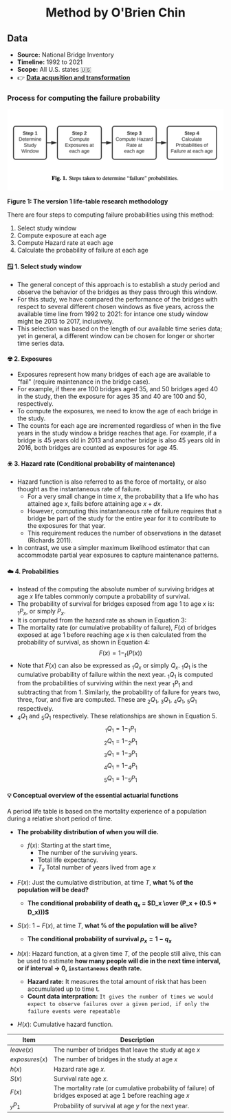 <h1 align='center'>
      Method by O'Brien Chin 
</h1>
        
## Data 
* **Source:** National Bridge Inventory
* **Timeline:** 1992 to 2021
* **Scope:** All U.S. states 🇺🇸
* 👉 [**Data acqusition and transformation**](https://github.com/kaleoyster/nbi/tree/b5fb41950ee0a44c1d8967a1a672c0e3ea47b07f)


### Process for computing the failure probability

![O'Brien's method](../images/process-failure-probability.png)

<p><b align='center'>Figure 1: The version 1 life-table research methodology</b></p>

There are four steps to computing failure probabilities using this method:

1. Select study window 
2. Compute exposure at each age 
3. Compute Hazard rate at each age
4. Calculate the probability of failure at each age

#### 🪟 1.  Select study window

- The general concept of this approach is to establish a study period and observe the behavior of the bridges as they pass through this window.
- For this study, we have compared the performance of the bridges with respect to several different chosen windows as five years, across the available time line from 1992 to 2021: for intance one study window might be 2013 to 2017, inclusively. 
- This selection was based on the length of our available time series data; yet in general, a different window can be chosen for longer or shorter time series data.

#### ☢ 2. Exposures 

- Exposures represent how many bridges of each age are available to “fail" (require maintenance in the bridge case). 
- For example, if there are 100 bridges aged 35, and 50 bridges aged 40 in the study, then the exposure for ages 35 and 40 are 100 and 50, respectively.
- To compute the exposures, we need to know the age of each bridge in the study.
- The counts for each age are incremented regardless of when in the five years in the study window a bridge reaches that age. For example, if a bridge is 45 years old in 2013 and another bridge is also 45 years old in 2016, both bridges are counted as exposures for age 45.

#### ☣️  3. Hazard rate (Conditional probability of maintenance)

- Hazard function is also referred to as the force of mortality, or also thought as the instantaneous rate of failure.
    * For a very small change in time $x$, the probability that a life who has attained age $x$, fails before attaining age $x + dx$.
    * However, computing this instantaneous rate of failure requires that a bridge be part of the study for the entire year for it to contribute to the exposures for that year.
    * This requirement reduces the number of observations in the dataset (Richards 2011). 
- In contrast, we use a simpler maximum likelihood estimator that can accommodate partial year exposures to capture maintenance patterns.


#### ☁️  4. Probabilities

- Instead of the computing the absolute number of surviving bridges at age $x$ life tables commonly compute a probability of survival. 
- The probability of survival for bridges exposed from age 1 to age $x$ is:  $_1P_x$, or simply $P_x$. 
- It is computed from the hazard rate as shown in Equation 3:
- The mortality rate (or cumulative probability of failure), $F(x)$ of bridges exposed at age 1
before reaching age $x$ is then calculated from the probability of survival, as shown in Equation 4:
$$F(x) = 1 − _t(P(x))$$
- Note that $F(x)$ can also be expressed as $_1Q_x$ or simply $Q_x$. $_1Q_1$ is the cumulative probability of failure within the next year. $_1Q_1$ is computed from the probabilities of surviving within the next year $_1P_1$ and subtracting that from 1. Similarly, the probability of failure for years two, three, four, and five are computed. These are $_2Q_1$, $_3Q_1$, $_4Q_1$, $_5Q_1$ respectively.
- $_4Q_1$ and $_5Q_1$ respectively. These relationships are shown in Equation 5.
    $$ _1Q_1 = 1 - _1P_1 $$
    $$ _2Q_1 = 1 - _2P_1 $$
    $$ _3Q_1 = 1 - _3P_1 $$
    $$ _4Q_1 = 1 - _4P_1 $$
    $$ _5Q_1 = 1 - _5P_1 $$

#### 💡 Conceptual overview of the essential actuarial functions

A period life table is based on the mortality experience of a population during a relative short period of time. 
- **The probability distribution of when you will die.**
    - $f(x):$ Starting at the start time, 
        - The number of the surviving years.
        - Total life expectancy.
        * $T_x$ Total number of years lived from age $x$

- $F(x):$ Just the cumulative distribution, at time $T$, **what % of the population will be dead?** 
    - **The conditional probability of death $q_x$ = $D_x \over (P_x + (0.5 * D_x)))$**

- $S(x):$ $1-F(x)$, at time $T$, **what % of the population will be alive?**
    - **The conditional probability of survival $p_x = 1 - q_x$**

- $h(x):$  Hazard function, at a given time $T$, of the people still alive, this can be used to estimate **how many people will die in the next time interval, or if interval → 0, `instantaneous` death rate.**
    - **Hazard rate:** It measures the total amount of risk that has been accumulated up to time t.
    - **Count data interpration:** `It gives the number of times we would expect to observe failures over a given period, if only the failure events were repeatable`

- $H(x):$ Cumulative hazard function.


| Item           | Description                                                                                                    |
| -------------- | -------------------------------------------------------------------------------------------------------------- |
| $leave(x)$     | The number of bridges that leave the study at age $x$                                                          |
| $exposures(x)$ | The number of bridges in the study at age $x$                                                                  |
| $h(x)$         | Hazard rate age $x$.                                                                                           |
| $S(x)$         | Survival rate age $x$.                                                                                         |
| $F(x)$         | The mortality rate (or cumulative probability of failure) of bridges exposed at age 1 before reaching age $x$  |
| $_yP_1$        | Probability of survival at age $y$ for the next year.                                                          |



